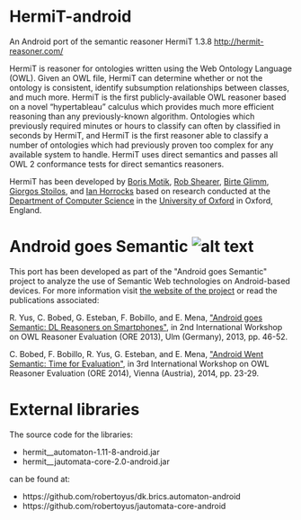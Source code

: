 # HermiT-android

An Android port of the semantic reasoner HermiT 1.3.8 http://hermit-reasoner.com/

HermiT is reasoner for ontologies written using the Web Ontology Language (OWL). Given an OWL file, HermiT can determine whether or not the ontology is consistent, identify subsumption relationships between classes, and much more.
HermiT is the first publicly-available OWL reasoner based on a novel “hypertableau” calculus which provides much more efficient reasoning than any previously-known algorithm. Ontologies which previously required minutes or hours to classify can often by classified in seconds by HermiT, and HermiT is the first reasoner able to classify a number of ontologies which had previously proven too complex for any available system to handle.
HermiT uses direct semantics and passes all OWL 2 conformance tests for direct semantics reasoners.

HermiT has been developed by <a
	href="http://www.cs.ox.ac.uk/people/boris.motik/">Boris
	Motik</a>, <a href="http://v.cx/rob">Rob Shearer</a>, <a
	href="http://www.cs.ox.ac.uk/people/birte.glimm/">Birte
	Glimm</a>, <a
	href="http://www.cs.ox.ac.uk/people/Giorgos.Stoilos/">Giorgos
	Stoilos</a>, and <a href="http://www.cs.ox.ac.uk/people/ian.horrocks/">Ian Horrocks</a> based on research conducted at the <a href="http://www.cs.ox.ac.uk/">Department of Computer Science</a> in the <a href="http://www.ox.ac.uk/">University of Oxford</a> in Oxford, England.


# Android goes Semantic ![alt text](http://sid.cps.unizar.es/AndroidSemantic/img/AndroidSemanticLogoSmall.png "Logo Android")

This port has been developed as part of the "Android goes Semantic" project to analyze the use of Semantic Web technologies on Android-based devices. For more information visit <a href="http://sid.cps.unizar.es/AndroidSemantic/">the website of the project</a> or read the publications associated:

R. Yus, C. Bobed, G. Esteban, F. Bobillo, and E. Mena, <a href="http://ceur-ws.org/Vol-1015/paper_5.pdf">"Android goes Semantic: DL Reasoners on Smartphones"</a>, in 2nd International Workshop on OWL Reasoner Evaluation (ORE 2013), Ulm (Germany), 2013, pp. 46-52.

C. Bobed, F. Bobillo, R. Yus, G. Esteban, and E. Mena, <a href="http://ceur-ws.org/Vol-1207/paper_1.pdf">"Android Went Semantic: Time for Evaluation"</a>, in 3rd International Workshop on OWL Reasoner Evaluation (ORE 2014), Vienna (Austria), 2014, pp. 23-29.


# External libraries

The source code for the libraries:

<ul>
<li>hermit__automaton-1.11-8-android.jar</li>
<li>hermit__jautomata-core-2.0-android.jar</li>
</ul>

can be found at:

<ul>
<li>https://github.com/robertoyus/dk.brics.automaton-android</li>
<li>https://github.com/robertoyus/jautomata-core-android</li>
</ul>





